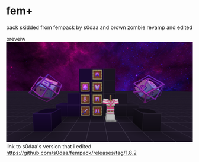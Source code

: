 # fem+
pack skidded from fempack by s0daa and brown zombie revamp and edited

preveiw 
![](/preveiw.png)
link to s0daa's version that i edited https://github.com/s0daa/fempack/releases/tag/1.8.2 
